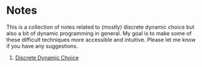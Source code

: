 # Notes

This is a collection of notes related to (mostly) discrete dynamic choice but also a bit of dynamic programming in general. My goal is to make some of these difficult techniques more accessible and intuitive. Please let me know if you have any suggestions.

1. [Discrete Dynamic Choice](https://rawcdn.githack.com/johnmorehouse/Notes/576a86eae2c32aba414d87f2e5feb28b37644936/discrete_choice/finitehorizon_dsge.html)
